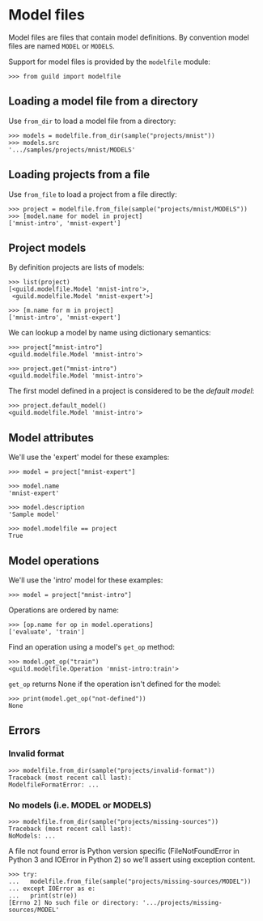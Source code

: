# Model files

Model files are files that contain model definitions. By convention
model files are named `MODEL` or `MODELS`.

Support for model files is provided by the `modelfile` module:

    >>> from guild import modelfile

## Loading a model file from a directory

Use `from_dir` to load a model file from a directory:

    >>> models = modelfile.from_dir(sample("projects/mnist"))
    >>> models.src
    '.../samples/projects/mnist/MODELS'

## Loading projects from a file

Use `from_file` to load a project from a file directly:

    >>> project = modelfile.from_file(sample("projects/mnist/MODELS"))
    >>> [model.name for model in project]
    ['mnist-intro', 'mnist-expert']

## Project models

By definition projects are lists of models:

    >>> list(project)
    [<guild.modelfile.Model 'mnist-intro'>,
     <guild.modelfile.Model 'mnist-expert'>]

    >>> [m.name for m in project]
    ['mnist-intro', 'mnist-expert']

We can lookup a model by name using dictionary semantics:

    >>> project["mnist-intro"]
    <guild.modelfile.Model 'mnist-intro'>

    >>> project.get("mnist-intro")
    <guild.modelfile.Model 'mnist-intro'>

The first model defined in a project is considered to be the *default
model*:

    >>> project.default_model()
    <guild.modelfile.Model 'mnist-intro'>

## Model attributes

We'll use the 'expert' model for these examples:

    >>> model = project["mnist-expert"]

    >>> model.name
    'mnist-expert'

    >>> model.description
    'Sample model'

    >>> model.modelfile == project
    True

## Model operations

We'll use the 'intro' model for these examples:

    >>> model = project["mnist-intro"]

Operations are ordered by name:

    >>> [op.name for op in model.operations]
    ['evaluate', 'train']

Find an operation using a model's `get_op` method:

    >>> model.get_op("train")
    <guild.modelfile.Operation 'mnist-intro:train'>

`get_op` returns None if the operation isn't defined for the model:

    >>> print(model.get_op("not-defined"))
    None

## Errors

### Invalid format

    >>> modelfile.from_dir(sample("projects/invalid-format"))
    Traceback (most recent call last):
    ModelfileFormatError: ...

### No models (i.e. MODEL or MODELS)

    >>> modelfile.from_dir(sample("projects/missing-sources"))
    Traceback (most recent call last):
    NoModels: ...

A file not found error is Python version specific (FileNotFoundError
in Python 3 and IOError in Python 2) so we'll assert using exception
content.

    >>> try:
    ...   modelfile.from_file(sample("projects/missing-sources/MODEL"))
    ... except IOError as e:
    ...   print(str(e))
    [Errno 2] No such file or directory: '.../projects/missing-sources/MODEL'
